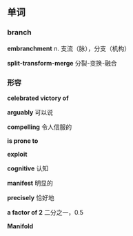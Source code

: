 ## 单词

### branch
**embranchment**
n. 支流（脉），分支（机构）

**split-transform-merge**
分裂-变换-融合

### 形容
**celebrated victory of**

**arguably**
可以说

**compelling**
令人信服的

**is prone to**

**exploit**

**cognitive**
认知

**manifest**
明显的

**precisely**
恰好地

**a factor of 2**
二分之一，0.5

**Manifold**
